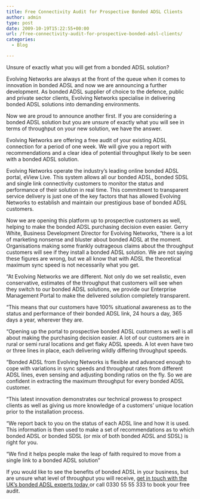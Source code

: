 ```yaml
---
title: Free Connectivity Audit for Prospective Bonded ADSL Clients
author: admin
type: post
date: 2009-10-19T15:22:55+00:00
url: /free-connectivity-audit-for-prospective-bonded-adsl-clients/
categories:
  - Blog

---
```

Unsure of exactly what you will get from a bonded ADSL solution?

Evolving Networks are always at the front of the queue when it comes to innovation in bonded ADSL and now we are announcing a further development. As bonded ADSL supplier of choice to the defence, public and private sector clients, Evolving Networks specialise in delivering bonded ADSL solutions into demanding environments.

Now we are proud to announce another first. If you are considering a bonded ADSL solution but you are unsure of exactly what you will see in terms of throughput on your new solution, we have the answer.

Evolving Networks are offering a free audit of your existing ADSL connection for a period of one week. We will give you a report with recommendations and a clear idea of potential throughput likely to be seen with a bonded ADSL solution.

Evolving Networks operate the industry’s leading online bonded ADSL portal, eView Live. This system allows all our bonded ADSL, bonded SDSL and single link connectivity customers to monitor the status and performance of their solution in real time. This commitment to transparent service delivery is just one of the key factors that has allowed Evolving Networks to establish and maintain our prestigious base of bonded ADSL customers.

Now we are opening this platform up to prospective customers as well, helping to make the bonded ADSL purchasing decision even easier. Gerry White, Business Development Director for Evolving Networks, “there is a lot of marketing nonsense and bluster about bonded ADSL at the moment. Organisations making some frankly outrageous claims about the throughput customers will see if they install a bonded ADSL solution. We are not saying these figures are wrong, but we all know that with ADSL the theoretical maximum sync speed is not necessarily what you get.

“At Evolving Networks we are different. Not only do we set realistic, even conservative, estimates of the throughput that customers will see when they switch to our bonded ADSL solutions, we provide our Enterprise Management Portal to make the delivered solution completely transparent.

“This means that our customers have 100% situational awareness as to the status and performance of their bonded ADSL link, 24 hours a day, 365 days a year, wherever they are.

“Opening up the portal to prospective bonded ADSL customers as well is all about making the purchasing decision easier. A lot of our customers are in rural or semi rural locations and get flaky ADSL speeds. A lot even have two or three lines in place, each delivering wildly differing throughput speeds.

“Bonded ADSL from Evolving Networks is flexible and advanced enough to cope with variations in sync speeds and throughput rates from different ADSL lines, even sensing and adjusting bonding ratios on the fly. So we are confident in extracting the maximum throughput for every bonded ADSL customer.

“This latest innovation demonstrates our technical prowess to prospect clients as well as giving us more knowledge of a customers’ unique location prior to the installation process.

“We report back to you on the status of each ADSL line and how it is used. This information is then used to make a set of recommendations as to which bonded ADSL or bonded SDSL (or mix of both bonded ADSL and SDSL) is right for you.

“We find it helps people make the leap of faith required to move from a single link to a bonded ADSL solution”

If you would like to see the benefits of bonded ADSL in your business, but are unsure what level of throughput you will receive, <a title="Contact Evolving Networks - The Bonded ADSL Experts" href="/contact-us" target="_self">get in touch with the UK’s bonded ADSL experts today </a>or call 0330 55 55 333 to book your free audit.